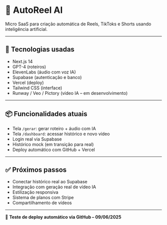 # 🎥 AutoReel AI

Micro SaaS para criação automática de Reels, TikToks e Shorts usando inteligência artificial.

---

## 🚀 Tecnologias usadas

- Next.js 14
- GPT-4 (roteiros)
- ElevenLabs (áudio com voz IA)
- Supabase (autenticação e banco)
- Vercel (deploy)
- Tailwind CSS (interface)
- Runway / Veo / Pictory (vídeo IA – em desenvolvimento)

---

## 📦 Funcionalidades atuais

- Tela `/gerar`: gerar roteiro + áudio com IA
- Tela `/dashboard`: acessar histórico e novo vídeo
- Login real via Supabase
- Histórico mock (em transição para real)
- Deploy automático com GitHub + Vercel

---

## ✅ Próximos passos

- Conectar histórico real ao Supabase
- Integração com geração real de vídeo IA
- Estilização responsiva
- Sistema de planos com Stripe
- Compartilhamento de vídeos

---

📅 **Teste de deploy automático via GitHub – 09/06/2025**
